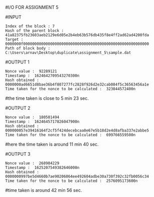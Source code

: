   #I/O FOR ASSIGNMENT 5
  
  
#INPUT
```
Index of the block : 7
Hash of the parent block : 41a82375fb23603aeb2129e6d05e2b4eb63b576db435f8e4ff2ad62ad4200fda
Target : 0000000f00000000000000000000000000000000000000000000000000000000 
Path of block body : C:\Users\arnav\Desktop\duplicate\assignment_5\sample.dat
```

#OUTPUT 1
```
Nonce value :  92289121
Timestamp :  1624642709543270300n
Hash obtained :  0000000ad6651d8bae36b4f807277fc2828f926d2e32cab084f5c36563456a1e
Time taken for the nonce to be calculated :  323044572400n
```
#the time taken is close to 5 min 23 sec.


#OUTPUT 2
```
Nonce value :  180501494
Timestamp :  1624645717826047900n
Hash obtained :  000000057e39416164f2cf5f424decebcaa8e67e5b18d2e4d8afba337e2abbe5
Time taken for the nonce to be calculated :  699766559500n
```
#here the time taken is around 11 min 40 sec.


#OUTPUT 3
```
Nonce value :  268984229
Timestamp :  1625207549382646000n
Hash obtained :  0000000997be5d4660b7ae90206064ee492604adbe30a730f392c32fb0056c34
Time taken for the nonce to be calculated :  2576095173600n
```
#time taken is around 42 min 56 sec.
